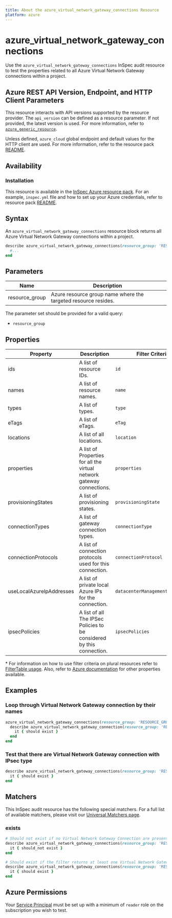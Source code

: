 ```yaml
---
title: About the azure_virtual_network_gateway_connections Resource
platform: azure
---
```


# azure_virtual_network_gateway_connections

Use the `azure_virtual_network_gateway_connections` InSpec audit resource to test the properties related to all Azure Virtual Network Gateway connections within a project.

## Azure REST API Version, Endpoint, and HTTP Client Parameters

This resource interacts with API versions supported by the resource provider. The `api_version` can be defined as a resource parameter. If not provided, the latest version is used. For more information, refer to [`azure_generic_resource`](azure_generic_resource.md).

Unless defined, `azure_cloud` global endpoint and default values for the HTTP client are used. For more information, refer to the resource pack [README](../../README.md).

## Availability

### Installation

This resource is available in the [InSpec Azure resource pack](https://github.com/inspec/inspec-azure). For an example, `inspec.yml` file and how to set up your Azure credentials, refer to resource pack [README](../../README.md#Service-Principal).

## Syntax

An `azure_virtual_network_gateway_connections` resource block returns all Azure Virtual Network Gateway <!-- markdownlint-configure-file { "MD013": { "line_length": 100 } } -->connections within a project.

```ruby
describe azure_virtual_network_gateway_connections(resource_group: 'RESOURCE_GROUP') do
  #...
end
```

## Parameters
| Name           | Description                                                    |
|----------------|----------------------------------------------------------------|
| resource_group | Azure resource group name where the targeted resource resides. |

The parameter set should be provided for a valid query:
- `resource_group`

## Properties

|Property                        | Description                                                            | Filter Criteria<superscript>*</superscript> |
|--------------------------------|------------------------------------------------------------------------|------------------|
| ids                            | A list of resource IDs.                                                | `id`             |
| names                          | A list of resource names.                                              | `name`           |
| types                          | A list of types.                                                       | `type`           |
| eTags                          | A list of eTags.                                                       | `eTag`           |
| locations                      | A list of all locations.                                               | `location`       |
| properties                     | A list of Properties for all the virtual network gateway connections.  | `properties`     |
| provisioningStates             | A list of provisioning states.                                         | `provisioningState`|
| connectionTypes                | A list of gateway connection types.                                    | `connectionType`|
| connectionProtocols            | A list of connection protocols used for this connection.               | `connectionProtocol`|
| useLocalAzureIpAddresses       | A list of private local Azure IPs for the connection.                  | `datacenterManagementServerName`|
| ipsecPolicies                  | A list of all The IPSec Policies to be considered by this connection.  | `ipsecPolicies`  |                               | `description`    |

<superscript>*</superscript> For information on how to use filter criteria on plural resources refer to [FilterTable usage](https://github.com/inspec/inspec/blob/master/dev-docs/filtertable-usage.md). Also, refer to [Azure documentation](https://docs.microsoft.com/en-us/rest/api/network-gateway/virtual-network-gateway-connections/list) for other properties available.

## Examples

### Loop through Virtual Network Gateway connection by their names

```ruby
azure_virtual_network_gateway_connections(resource_group: 'RESOURCE_GROUP').names.each do |name|
  describe azure_virtual_network_gateway_connection(resource_group: 'RESOURCE_GROUP', name: name) do
    it { should exist }
  end
end
```

### Test that there are Virtual Network Gateway connection with IPsec type 

```ruby
describe azure_virtual_network_gateway_connections(resource_group: 'RESOURCE_GROUP').where(connectionType: 'VPN_CONNECTION_TYPE') do
  it { should exist }
end
```

## Matchers

This InSpec audit resource has the following special matchers. For a full list of available matchers, please visit our [Universal Matchers page](https://www.inspec.io/docs/reference/matchers/).

### exists

```ruby
# Should not exist if no Virtual Network Gateway Connection are present in the project and in the resource group
describe azure_virtual_network_gateway_connections(resource_group: 'RESOURCE_GROUP') do
  it { should_not exist }
end

# Should exist if the filter returns at least one Virtual Network Gateway Connection in the project and in the resource group
describe azure_virtual_network_gateway_connections(resource_group: 'RESOURCE_GROUP') do
  it { should exist }
end
```

## Azure Permissions

Your [Service Principal](https://docs.microsoft.com/en-us/azure/azure-resource-manager/resource-group-create-service-principal-portal) must be set up with a minimum of `reader` role on the subscription you wish to test.
